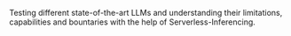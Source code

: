 Testing different state-of-the-art LLMs and understanding their limitations, capabilities and bountaries with the help of Serverless-Inferencing. 
